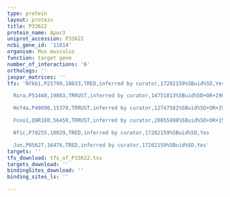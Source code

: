 ```yaml
---
type: protein
layout: protein
title: P33622
protein_name: Apoc3
uniprot_accession: P33622
ncbi_gene_id: '11814'
organism: Mus musculus
function: target gene
number_of_interactions: '6'
orthologs: ''
jaspar_matrices: ''
tfs: 'Nfkb1,P25799,18033,TRED,inferred by curator,17202159%5Buid%5D,Yes

  Rora,P51448,19883,TRRUST,inferred by curator,14751813%5Buid%5D+OR+29087512%5Buid%5D,Yes

  Hnf4a,P49698,15378,TRRUST,inferred by curator,12747582%5Buid%5D+OR+29087512%5Buid%5D,Yes

  Foxo1,Q9R1E0,56458,TRRUST,inferred by curator,20655898%5Buid%5D+OR+15546000%5Buid%5D+OR+29087512%5Buid%5D,Yes

  Nfic,P70255,18029,TRED,inferred by curator,17202159%5Buid%5D,Yes

  Jun,P05627,16476,TRED,inferred by curator,17202159%5Buid%5D,Yes'
targets: ''
tfs_download: tfs_of_P33622.tsv
targets_download: ''
bindingSites_download: ''
binding_sites_ls: ''

---
```

